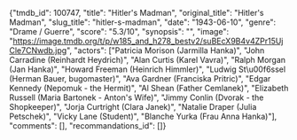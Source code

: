 {"tmdb_id": 100747, "title": "Hitler's Madman", "original_title": "Hitler's Madman", "slug_title": "hitler-s-madman", "date": "1943-06-10", "genre": "Drame / Guerre", "score": "5.3/10", "synopsis": "", "image": "https://image.tmdb.org/t/p/w185_and_h278_bestv2/suBEcX9B4v4ZPr15UjCle7CNwdb.jpg", "actors": ["Patricia Morison (Jarmilla Hanka)", "John Carradine (Reinhardt Heydrich)", "Alan Curtis (Karel Vavra)", "Ralph Morgan (Jan Hanka)", "Howard Freeman (Heinrich Himmler)", "Ludwig St\u00f6ssel (Herman Bauer, bugomaster)", "Ava Gardner (Franciska Pritric)", "Edgar Kennedy (Nepomuk - the Hermit)", "Al Shean (Father Cemlanek)", "Elizabeth Russell (Maria Bartonek - Anton's Wife)", "Jimmy Conlin (Dvorak - the Shopkeeper)", "Jorja Curtright (Clara Janek)", "Natalie Draper (Julia Petschek)", "Vicky Lane (Student)", "Blanche Yurka (Frau Anna Hanka)"], "comments": [], "recommandations_id": []}